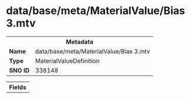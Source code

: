 <h1>data/base/meta/MaterialValue/Bias 3.mtv</h1><table><tr><th colspan="100%">Metadata</th></tr><tr><td><b>Name</b></td><td>data/base/meta/MaterialValue/Bias 3.mtv</td></tr><tr><td><b>Type</b></td><td>MaterialValueDefinition</td></tr><tr><td><b>SNO ID</b></td><td>338148</td></tr></table>

<table><tr><th colspan="100%">Fields</th></tr></table>

